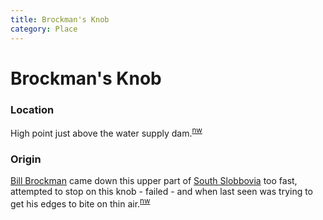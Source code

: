 ```yaml
---
title: Brockman's Knob
category: Place
---
```

# Brockman's Knob
### Location

High point just above the water supply dam.<sup>[nw][]</sup>

### Origin

[Bill Brockman](/Person/Bill-Brockman) came down this upper part of [South Slobbovia](/Run/South-Slobbovia) too fast, attempted to stop on this knob - failed - and when last seen was trying to get his edges to bite on thin air.<sup>[nw][]</sup>


[nw]: Names-Walt "Meany Names by Walter Little, 1984"
